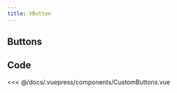 ```yaml
---
title: VButton
---
```


## Buttons

<CustomButtons />


## Code

<<< @/docs/.vuepress/components/CustomButtons.vue